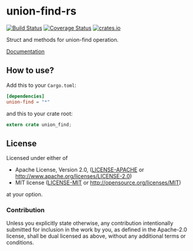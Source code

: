 # union-find-rs
[![Build Status](https://travis-ci.org/gifnksm/union-find-rs.svg)](https://travis-ci.org/gifnksm/union-find-rs)
[![Coverage Status](https://coveralls.io/repos/gifnksm/union-find-rs/badge.svg?branch=master&service=github)](https://coveralls.io/github/gifnksm/union-find-rs?branch=master)
[![crates.io](http://meritbadge.herokuapp.com/union-find)](https://crates.io/crates/union-find)

Struct and methods for union-find operation.

[Documentation](http://gifnksm.github.io/union-find-rs)

## How to use?

Add this to your `Cargo.toml`:

```toml
[dependencies]
union-find = "*"
```

and this to your crate root:

```rust
extern crate union_find;
```

## License

Licensed under either of

 * Apache License, Version 2.0, ([LICENSE-APACHE](LICENSE-APACHE) or http://www.apache.org/licenses/LICENSE-2.0)
 * MIT license ([LICENSE-MIT](LICENSE-MIT) or http://opensource.org/licenses/MIT)

at your option.

### Contribution

Unless you explicitly state otherwise, any contribution intentionally
submitted for inclusion in the work by you, as defined in the Apache-2.0
license, shall be dual licensed as above, without any additional terms or
conditions.
